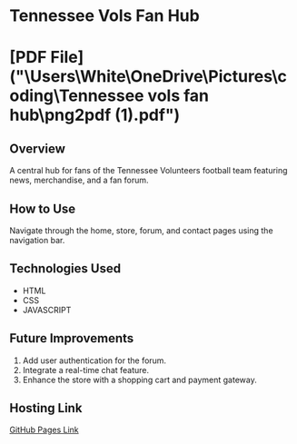 # Tennessee Vols Fan Hub

# [PDF File]("\Users\White\OneDrive\Pictures\coding\Tennessee vols fan hub\png2pdf (1).pdf")

## Overview
A central hub for fans of the Tennessee Volunteers football team featuring news, merchandise, and a fan forum.

## How to Use
Navigate through the home, store, forum, and contact pages using the navigation bar.

## Technologies Used
- HTML
- CSS
- JAVASCRIPT
## Future Improvements
1. Add user authentication for the forum.
2. Integrate a real-time chat feature.
3. Enhance the store with a shopping cart and payment gateway.

## Hosting Link
[GitHub Pages Link](https://github.com/Lucasw7493)
